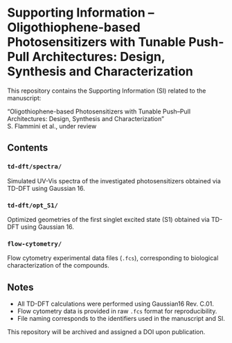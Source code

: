 # Supporting Information – Oligothiophene-based Photosensitizers with Tunable Push-Pull Architectures: Design, Synthesis and Characterization

This repository contains the Supporting Information (SI) related to the manuscript:

“Oligothiophene-based Photosensitizers with Tunable Push–Pull Architectures: Design, Synthesis and Characterization”  
S. Flammini et al., under review

## Contents

### `td-dft/spectra/`
Simulated UV-Vis spectra of the investigated photosensitizers obtained via TD-DFT using Gaussian 16.

### `td-dft/opt_S1/`
Optimized geometries of the first singlet excited state (S1) obtained via TD-DFT using Gaussian 16.

### `flow-cytometry/`
Flow cytometry experimental data files (`.fcs`), corresponding to biological characterization of the compounds.

## Notes
- All TD-DFT calculations were performed using Gaussian16 Rev. C.01.
- Flow cytometry data is provided in raw `.fcs` format for reproducibility.
- File naming corresponds to the identifiers used in the manuscript and SI.

This repository will be archived and assigned a DOI upon publication.

